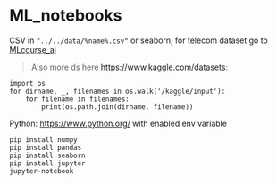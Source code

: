 # ML_notebooks

CSV in ```"../../data/%name%.csv"``` or seaborn, 
for telecom dataset go to [MLcourse_ai]([url](https://github.com/Yorko/mlcourse.ai/blob/main/data/telecom_churn.csv))
>Also more ds here https://www.kaggle.com/datasets:
```
import os
for dirname, _, filenames in os.walk('/kaggle/input'):
    for filename in filenames:
        print(os.path.join(dirname, filename))
```
Python: https://www.python.org/ with enabled env variable

```
pip install numpy
pip install pandas
pip install seaborn
pip install jupyter
jupyter-notebook
```
